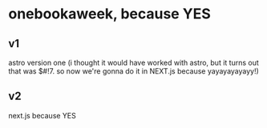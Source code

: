 # onebookaweek, because YES

## v1
astro version one (i thought it would have worked with astro, but it turns out that was $#!7. so now we're gonna do it in NEXT.js because yayayayayayy!)

## v2
next.js because YES